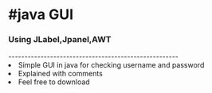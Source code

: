 <h1>#java GUI</h1>
<h3>Using JLabel,Jpanel,AWT </h3>
-----------------------------------------------------
<li>Simple GUI in java for checking username and password</li>
<li>Explained with comments</li>
<li>Feel free to download</li>
